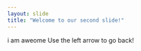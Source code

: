 ```yaml
---
layout: slide
title: "Welcome to our second slide!"
---
```

i am aweome
Use the left arrow to go back!
